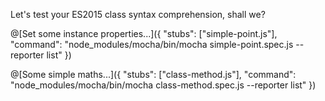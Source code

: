 Let's test your ES2015 class syntax comprehension, shall we?

@[Set some instance properties...]({ "stubs": ["simple-point.js"], "command": "node_modules/mocha/bin/mocha simple-point.spec.js --reporter list" })

@[Some simple maths...]({ "stubs": ["class-method.js"], "command": "node_modules/mocha/bin/mocha class-method.spec.js --reporter list" })
